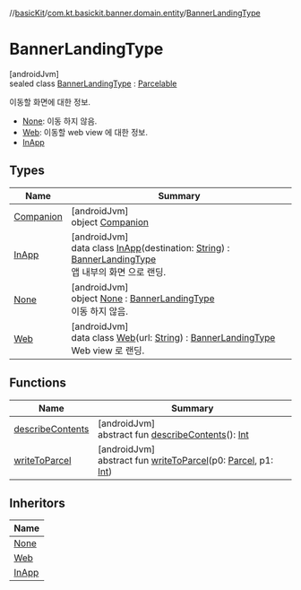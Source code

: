 //[basicKit](../../../index.md)/[com.kt.basickit.banner.domain.entity](../index.md)/[BannerLandingType](index.md)

# BannerLandingType

[androidJvm]\
sealed class [BannerLandingType](index.md) : [Parcelable](https://developer.android.com/reference/kotlin/android/os/Parcelable.html)

이동할 화면에 대한 정보.

- 
   [None](-none/index.md): 이동 하지 않음.
- 
   [Web](-web/index.md): 이동할 web view 에 대한 정보.
- 
   [InApp](-in-app/index.md)

## Types

| Name | Summary |
|---|---|
| [Companion](-companion/index.md) | [androidJvm]<br>object [Companion](-companion/index.md) |
| [InApp](-in-app/index.md) | [androidJvm]<br>data class [InApp](-in-app/index.md)(destination: [String](https://kotlinlang.org/api/latest/jvm/stdlib/kotlin/-string/index.html)) : [BannerLandingType](index.md)<br>앱 내부의 화면 으로 랜딩. |
| [None](-none/index.md) | [androidJvm]<br>object [None](-none/index.md) : [BannerLandingType](index.md)<br>이동 하지 않음. |
| [Web](-web/index.md) | [androidJvm]<br>data class [Web](-web/index.md)(url: [String](https://kotlinlang.org/api/latest/jvm/stdlib/kotlin/-string/index.html)) : [BannerLandingType](index.md)<br>Web view 로 랜딩. |

## Functions

| Name | Summary |
|---|---|
| [describeContents](../../com.kt.basickit.util/-version/index.md#-1578325224%2FFunctions%2F2043513891) | [androidJvm]<br>abstract fun [describeContents](../../com.kt.basickit.util/-version/index.md#-1578325224%2FFunctions%2F2043513891)(): [Int](https://kotlinlang.org/api/latest/jvm/stdlib/kotlin/-int/index.html) |
| [writeToParcel](../../com.kt.basickit.util/-version/index.md#-1754457655%2FFunctions%2F2043513891) | [androidJvm]<br>abstract fun [writeToParcel](../../com.kt.basickit.util/-version/index.md#-1754457655%2FFunctions%2F2043513891)(p0: [Parcel](https://developer.android.com/reference/kotlin/android/os/Parcel.html), p1: [Int](https://kotlinlang.org/api/latest/jvm/stdlib/kotlin/-int/index.html)) |

## Inheritors

| Name |
|---|
| [None](-none/index.md) |
| [Web](-web/index.md) |
| [InApp](-in-app/index.md) |
